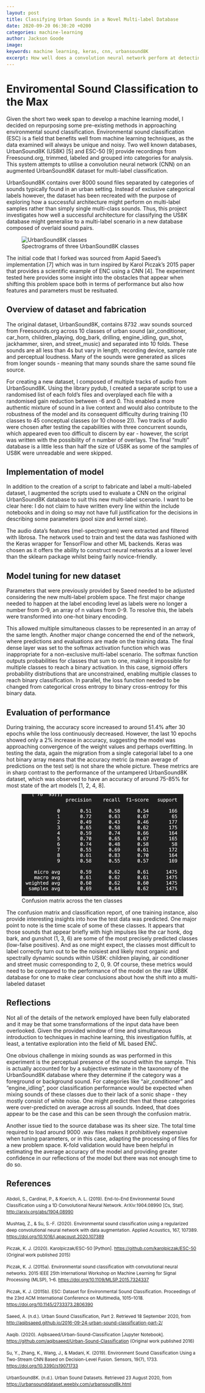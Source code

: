 ```yaml
---
layout: post
title: Classifying Urban Sounds in a Novel Multi-label Database
date: 2020-09-20 06:30:20 +0200
categories: machine-learning
author: Jackson Goode
image: 
keywords: machine learning, keras, cnn, urbansound8K
excerpt: How well does a convolution neural network perform at detecting multiple classes within a single sample? This experiment explores augmenting the UrbanSound8K database to test a well performing CNN architecture in a multi-label, multi-class scenerio.
---
```


# Enviromental Sound Classification to the Max

Given the short two week span to develop a machine learning model, I decided on repurposing some pre-existing methods in approaching environmental sound classification.  Environmental sound classification (ESC) is a field that benefits well from machine learning techniques, as the data examined will always be unique and noisy. Two well known databases, UrbanSound8K (US8K) [5] and ESC-50 [9] provide recordings from Freesound.org, trimmed, labeled and grouped into categories for analysis. This system attempts to utilise a convolution neural network (CNN) on an augmented UrbanSound8K dataset for multi-label classification.

UrbanSound8K contains over 8000 sound files separated by categories of sounds typically found in an urban setting. Instead of exclusive categorical labels however, the dataset has been recreated with the purpose of exploring how a successful architecture might perform on multi-label samples rather than simply single multi-class sounds. Thus, this project investigates how well a successful architecture for classifying the US8K database might generalise to a multi-label scenario in a new database composed of overlaid sound pairs.

<figure>
    <img alt="UrbanSound8K classes" src='/assets/image/2020_09_20_jacksong_us8k_spec.png'/>
    <figcaption>Spectrograms of three UrbanSound8K classes</figcaption>
</figure>

The initial code that I forked was sourced from Aapid Saeed’s implementation [7] which was in turn inspired by Karol Piczak’s 2015 paper that provides a scientific example of ENC using a CNN [4]. The experiment tested here provides some insight into the obstacles that appear when shifting this problem space both in terms of performance but also how features and parameters must be resituated.

## Overview of dataset and fabrication
The original dataset, UrbanSound8K, contains 8732 .wav sounds sourced from Freesounds.org across 10 classes of urban sound (air_conditioner, car_horn, children_playing, dog_bark, drilling, engine_idling, gun_shot, jackhammer, siren, and street_music) and separated into 10 folds. These sounds are all less than 4s but vary in length, recording device, sample rate and perceptual loudness. Many of the sounds were generated as slices from longer sounds - meaning that many sounds share the same sound file source.

For creating a new dataset, I composed of multiple tracks of audio from UrbanSound8K. Using the library pydub, I created a separate script to use a randomised list of each fold’s files and overplayed each file with a randomised gain reduction between -6 and 0. This enabled a more authentic mixture of sound in a live context and would also contribute to the robustness of the model and its consequent difficulty during training (10 classes to 45 conceptual classes (or 10 choose 2)). Two tracks of audio were chosen after testing the capabilities with three concurrent sounds, which appeared even too difficult to discern by ear - however, the script was written with the possibility of n number of overlays. The final “multi” database is a little less than half the size of US8K as some of the samples of US8K were unreadable and were skipped. 

## Implementation of model

In addition to the creation of a script to fabricate and label a multi-labeled dataset, I augmented the scripts used to evaluate a CNN on the original UrbanSound8K database to suit this new multi-label scenario. I want to be clear here: I do not claim to have written every line within the include notebooks and in doing so may not have full justification for the decisions in describing some parameters (pool size and kernel size).

The audio data’s features (mel-spectrogram) were extracted and filtered with librosa. The network used to train and test the data was fashioned with the Keras wrapper for TensorFlow and other ML backends. Keras was chosen as it offers the ability to construct neural networks at a lower level than the sklearn package whilst being fairly novice-friendly.

## Model tuning for new dataset

Parameters that were previously provided by Saeed needed to be adjusted considering the new multi-label problem space. The first major change needed to happen at the label encoding level as labels were no longer a number from 0-9, an array of n values from 0-9. To resolve this, the labels were transformed into one-hot binary encoding.

This allowed multiple simultaneous classes to be represented in an array of the same length. Another major change concerned the end of the network, where predictions and evaluations are made on the training data. The final dense layer was set to the softmax activation function which was inappropriate for a non-exclusive multi-label scenario. The softmax function outputs probabilities for classes that sum to one, making it impossible for multiple classes to reach a binary activation. In this case, sigmoid offers probability distributions that are unconstrained, enabling multiple classes to reach binary classification. In parallel, the loss function needed to be changed from categorical cross entropy to binary cross-entropy for this binary data. 

## Evaluation of performance

During training, the accuracy score increased to around 51.4% after 30 epochs while the loss continuously decreased. However, the last 10 epochs showed only a 2% increase in accuracy, suggesting the model was approaching convergence of the weight values and perhaps overfitting. In testing the data, again the migration from a single categorial label to a one hot binary array means that the accuracy metric (a mean average of predictions on the test set) is not share the whole picture. These metrics are in sharp contrast to the performance of the untampered UrbanSound8K dataset, which was observed to have an accuracy of around 75-85% for most state of the art models [1, 2, 4, 8].

<figure>
    <img alt='Confusion matrix across the ten classes' src='/assets/image/2020_09_20_jacksong_confusion_matrix.png' width='480px' />
    <figcaption>Confusion matrix across the ten classes</figcaption>
</figure>

The confusion matrix and classification report, of one training instance, also provide interesting insights into how the test data was predicted. One major point to note is the time scale of some of these classes. It appears that those sounds that appear briefly with high impulses like the car honk, dog bark, and gunshot (1, 3, 6) are some of the most precisely predicted classes (low-false positives).  And as one might expect, the classes most difficult to label correctly turn out to be the noisiest and likely most organic and spectrally dynamic sounds within US8K: children playing, air conditioner and street music corresponding to 2, 0, 9. Of course, these metrics would need to be compared to the performance of the model on the raw UB8K database for one to make clear conclusions about how the shift into a multi-labeled dataset 

## Reflections

Not all of the details of the network employed have been fully elaborated and it may be that some transformations of the input data have been overlooked. Given the provided window of time and simultaneous introduction to techniques in machine learning, this investigation fulfils, at least, a tentative exploration into the field of ML based ENC.

One obvious challenge in mixing sounds as was performed in this experiment is the perceptual presence of the sound within the sample. This is actually accounted for by a subjective estimate in the taxonomy of the UrbanSound8K database where they determine if the category was a foreground or background sound. For categories like “air_conditioner” and “engine_idling”, poor classification performance would be expected when mixing sounds of these classes due to their lack of a sonic shape - they mostly consist of white noise. One might predict then that these categories were over-predicted on average across all sounds. Indeed, that does appear to be the case and this can be seen through the confusion matrix.

Another issue tied to the source database was its sheer size. The total time required to load around 9000 .wav files makes it prohibitively expensive when tuning parameters, or in this case, adapting the processing of files for a new problem space. K-fold validation would have been helpful in estimating the average accuracy of the model and providing greater confidence in our reflections of the model but there was not enough time to do so. 

## References

<small> Abdoli, S., Cardinal, P., & Koerich, A. L. (2019). End-to-End Environmental Sound Classification using a 1D Convolutional Neural Network. ArXiv:1904.08990 [Cs, Stat]. http://arxiv.org/abs/1904.08990</small>

<small> Mushtaq, Z., & Su, S.-F. (2020). Environmental sound classification using a regularized deep convolutional neural network with data augmentation. Applied Acoustics, 167, 107389. https://doi.org/10.1016/j.apacoust.2020.107389</small>

<small> Piczak, K. J. (2020). Karolpiczak/ESC-50 [Python]. https://github.com/karolpiczak/ESC-50 (Original work published 2015)</small>

<small> Piczak, K. J. (2015a). Environmental sound classification with convolutional neural networks. 2015 IEEE 25th International Workshop on Machine Learning for Signal Processing (MLSP), 1–6. https://doi.org/10.1109/MLSP.2015.7324337</small>

<small> Piczak, K. J. (2015b). ESC: Dataset for Environmental Sound Classification. Proceedings of the 23rd ACM International Conference on Multimedia, 1015–1018. https://doi.org/10.1145/2733373.2806390</small>

<small> Saeed, A. (n.d.). Urban Sound Classification, Part 2. Retrieved 18 September 2020, from http://aqibsaeed.github.io/2016-09-24-urban-sound-classification-part-2/</small>

<small> Aaqib. (2020). Aqibsaeed/Urban-Sound-Classification [Jupyter Notebook]. https://github.com/aqibsaeed/Urban-Sound-Classification (Original work published 2016)</small>

<small> Su, Y., Zhang, K., Wang, J., & Madani, K. (2019). Environment Sound Classification Using a Two-Stream CNN Based on Decision-Level Fusion. Sensors, 19(7), 1733. https://doi.org/10.3390/s19071733</small>

<small> UrbanSound8K. (n.d.). Urban Sound Datasets. Retrieved 23 August 2020, from https://urbansounddataset.weebly.com/urbansound8k.html</small>